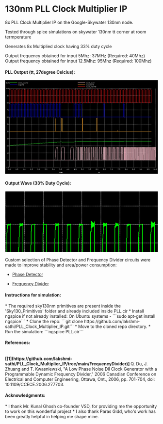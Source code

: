 # 130nm PLL Clock Multiplier IP
8x PLL Clock Multiplier IP on the Google-Skywater 130nm node.

Tested through spice simulations on skywater 130nm tt corner at room termperature

Generates 8x Multiplied clock having 33% duty cycle

Output frequency obtained for input 5Mhz: 37MHz  (Required: 40Mhz)
Output frequency obtained for input 12.5Mhz: 95Mhz   (Required: 100Mhz)

<h4> PLL Output (tt, 27degree Celcius): </h4>

![](Images/PLL1.jpg)

<h4> Output Wave (33% Duty Cycle): </h4>

![](Images/DutyCycle.png)

Custom selection of Phase Detector and Frequency Divider circuits were made to improve stability and area/power consumption:
* [Phase Detector](https://github.com/lakshmi-sathi/PLL_Clock_Multiplier_IP/tree/main/PhaseDetector)

* [Frequency Divider](https://github.com/lakshmi-sathi/PLL_Clock_Multiplier_IP/tree/main/FrequencyDivider) 

<h4> Instructions for simulation: </h4>
* The required sky130nm primitives are present inside the 'Sky130_Primitives' folder and already included inside PLL.cir
* Install ngspice if not already installed: 
    On Ubuntu systems - ```sudo apt-get install ngspice```
* Clone the repo:
    ```git clone https://github.com/lakshmi-sathi/PLL_Clock_Multiplier_IP.git```
* Move to the cloned repo directory.
* Run the simulation: 
    ```ngspice PLL.cir```

<h4> References: </h4> <br>
<b> [[1](https://github.com/lakshmi-sathi/PLL_Clock_Multiplier_IP/tree/main/FrequencyDivider)] </b> Q. Du, J. Zhuang and T. Kwasniewski, "A Low Phase Noise Dll Clock Generator with a Programmable Dynamic Frequency Divider," 2006 Canadian Conference on Electrical and Computer Engineering, Ottawa, Ont., 2006, pp. 701-704, doi: 10.1109/CCECE.2006.277703.


<h4> Acknowledgments: </h4>
* I thank Mr. Kunal Ghosh co-founder VSD, for providing me the opportunity to  work on this wonderful project
* I also thank Paras Gidd, who's work has been greatly helpful in helping me shape mine.
